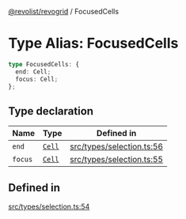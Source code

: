 [@revolist/revogrid](README.md) / FocusedCells

# Type Alias: FocusedCells

```ts
type FocusedCells: {
  end: Cell;
  focus: Cell;
};
```

## Type declaration

| Name | Type | Defined in |
| ------ | ------ | ------ |
| `end` | [`Cell`](Interface.Cell.md) | [src/types/selection.ts:56](https://github.com/revolist/revogrid/blob/6957d67da887b25ac544cadb80669dc782e7d7d6/src/types/selection.ts#L56) |
| `focus` | [`Cell`](Interface.Cell.md) | [src/types/selection.ts:55](https://github.com/revolist/revogrid/blob/6957d67da887b25ac544cadb80669dc782e7d7d6/src/types/selection.ts#L55) |

## Defined in

[src/types/selection.ts:54](https://github.com/revolist/revogrid/blob/6957d67da887b25ac544cadb80669dc782e7d7d6/src/types/selection.ts#L54)
